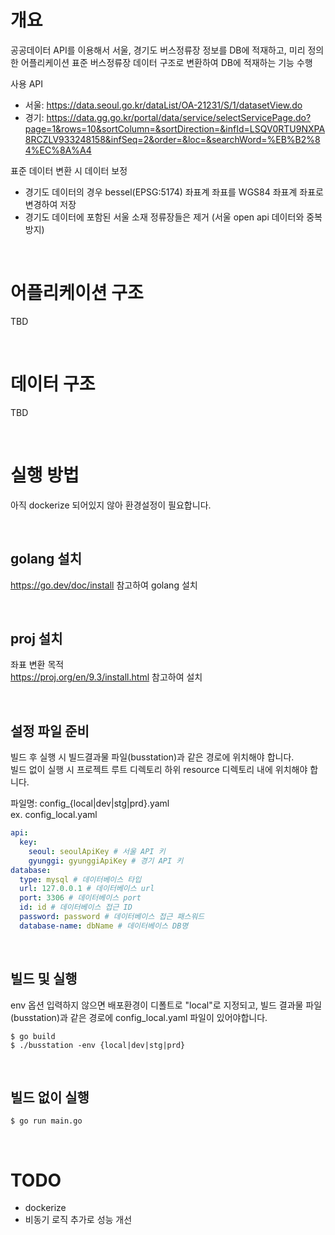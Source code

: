 # 개요

공공데이터 API를 이용해서 서울, 경기도 버스정류장 정보를 DB에 적재하고, 
미리 정의한 어플리케이션 표준 버스정류장 데이터 구조로 변환하여 DB에 적재하는 기능 수행

사용 API
- 서울: https://data.seoul.go.kr/dataList/OA-21231/S/1/datasetView.do
- 경기: https://data.gg.go.kr/portal/data/service/selectServicePage.do?page=1&rows=10&sortColumn=&sortDirection=&infId=LSQV0RTU9NXPA8RCZLV933248158&infSeq=2&order=&loc=&searchWord=%EB%B2%84%EC%8A%A4

표준 데이터 변환 시 데이터 보정
- 경기도 데이터의 경우 bessel(EPSG:5174) 좌표계 좌표를 WGS84 좌표계 좌표로 변경하여 저장
- 경기도 데이터에 포함된 서울 소재 정류장들은 제거 (서울 open api 데이터와 중복 방지)

<br>

# 어플리케이션 구조
TBD

<br>

# 데이터 구조
TBD

<br>

# 실행 방법
아직 dockerize 되어있지 않아 환경설정이 필요합니다.

<br>

## golang 설치
https://go.dev/doc/install 참고하여 golang 설치

<br>

## proj 설치
좌표 변환 목적<br>
https://proj.org/en/9.3/install.html 참고하여 설치

<br>

## 설정 파일 준비
빌드 후 실행 시 빌드결과물 파일(busstation)과 같은 경로에 위치해야 합니다. <br>
빌드 없이 실행 시 프로젝트 루트 디렉토리 하위 resource 디렉토리 내에 위치해야 합니다.

파일명: config_{local|dev|stg|prd}.yaml <br>
ex. config_local.yaml

```yaml
api:
  key:
    seoul: seoulApiKey # 서울 API 키
    gyunggi: gyunggiApiKey # 경기 API 키
database:
  type: mysql # 데이터베이스 타입
  url: 127.0.0.1 # 데이터베이스 url
  port: 3306 # 데이터베이스 port
  id: id # 데이터베이스 접근 ID
  password: password # 데이터베이스 접근 패스워드
  database-name: dbName # 데이터베이스 DB명
```

<br>

## 빌드 및 실행
env 옵션 입력하지 않으면 배포환경이 디폴트로 "local"로 지정되고, 빌드 결과물 파일(busstation)과 같은 경로에 config_local.yaml 파일이 있어야합니다.

```console
$ go build
$ ./busstation -env {local|dev|stg|prd}
```

<br>

## 빌드 없이 실행

```console
$ go run main.go
```

<br>

# TODO
- dockerize
- 비동기 로직 추가로 성능 개선
